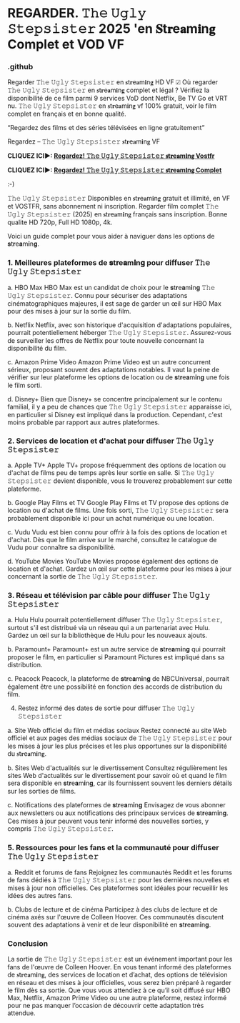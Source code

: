
# REGARDER. 𝚃𝚑𝚎 𝚄𝚐𝚕𝚢 𝚂𝚝𝚎𝚙𝚜𝚒𝚜𝚝𝚎𝚛 2025 'en 𝐒t𝐫e𝐚m𝐢n𝐠 Complet et VOD VF

### .github

Regarder 𝚃𝚑𝚎 𝚄𝚐𝚕𝚢 𝚂𝚝𝚎𝚙𝚜𝚒𝚜𝚝𝚎𝚛 en 𝐬t𝐫e𝐚m𝐢n𝐠 HD VF ☑ Où regarder 𝚃𝚑𝚎 𝚄𝚐𝚕𝚢 𝚂𝚝𝚎𝚙𝚜𝚒𝚜𝚝𝚎𝚛 en 𝐬t𝐫e𝐚m𝐢n𝐠 complet et légal ? Vérifiez la disponibilité de ce film parmi 9 services VoD dont Netflix, Be TV Go et VRT nu.
𝚃𝚑𝚎 𝚄𝚐𝚕𝚢 𝚂𝚝𝚎𝚙𝚜𝚒𝚜𝚝𝚎𝚛 en 𝐬t𝐫e𝐚m𝐢n𝐠 vf 100% gratuit, voir le film complet en français et en bonne qualité.

“Regardez des films et des séries télévisées en ligne gratuitement”

Regardez – 𝚃𝚑𝚎 𝚄𝚐𝚕𝚢 𝚂𝚝𝚎𝚙𝚜𝚒𝚜𝚝𝚎𝚛 𝐬t𝐫e𝐚m𝐢n𝐠 VF

**CLIQUEZ ICI►: [Regardez! 𝚃𝚑𝚎 𝚄𝚐𝚕𝚢 𝚂𝚝𝚎𝚙𝚜𝚒𝚜𝚝𝚎𝚛 𝐬t𝐫e𝐚m𝐢n𝐠 Vostfr](https://tinyurl.com/yxuh8sc8)**

**CLIQUEZ ICI►: [Regardez! 𝚃𝚑𝚎 𝚄𝚐𝚕𝚢 𝚂𝚝𝚎𝚙𝚜𝚒𝚜𝚝𝚎𝚛 𝐬t𝐫e𝐚m𝐢n𝐠 Complet](https://tinyurl.com/yxuh8sc8)**

:-)

𝚃𝚑𝚎 𝚄𝚐𝚕𝚢 𝚂𝚝𝚎𝚙𝚜𝚒𝚜𝚝𝚎𝚛 Disponibles en 𝐬t𝐫e𝐚m𝐢n𝐠 gratuit et illimité, en VF et VOSTFR, sans abonnement ni inscription. Regarder film complet 𝚃𝚑𝚎 𝚄𝚐𝚕𝚢 𝚂𝚝𝚎𝚙𝚜𝚒𝚜𝚝𝚎𝚛 (2025) en 𝐬t𝐫e𝐚m𝐢n𝐠 français sans inscription. Bonne qualite HD 720p, Full HD 1080p, 4k.

Voici un guide complet pour vous aider à naviguer dans les options de 𝐬t𝐫e𝐚m𝐢n𝐠.

### 1. Meilleures plateformes de 𝐬t𝐫e𝐚m𝐢n𝐠 pour diffuser 𝚃𝚑𝚎 𝚄𝚐𝚕𝚢 𝚂𝚝𝚎𝚙𝚜𝚒𝚜𝚝𝚎𝚛

a. HBO Max
HBO Max est un candidat de choix pour le 𝐬t𝐫e𝐚m𝐢n𝐠 𝚃𝚑𝚎 𝚄𝚐𝚕𝚢 𝚂𝚝𝚎𝚙𝚜𝚒𝚜𝚝𝚎𝚛. Connu pour sécuriser des adaptations cinématographiques majeures, il est sage de garder un œil sur HBO Max pour des mises à jour sur la sortie du film.

b. Netflix
Netflix, avec son historique d'acquisition d'adaptations populaires, pourrait potentiellement héberger 𝚃𝚑𝚎 𝚄𝚐𝚕𝚢 𝚂𝚝𝚎𝚙𝚜𝚒𝚜𝚝𝚎𝚛. Assurez-vous de surveiller les offres de Netflix pour toute nouvelle concernant la disponibilité du film.

c. Amazon Prime Video
Amazon Prime Video est un autre concurrent sérieux, proposant souvent des adaptations notables. Il vaut la peine de vérifier sur leur plateforme les options de location ou de 𝐬t𝐫e𝐚m𝐢n𝐠 une fois le film sorti.

d. Disney+
Bien que Disney+ se concentre principalement sur le contenu familial, il y a peu de chances que 𝚃𝚑𝚎 𝚄𝚐𝚕𝚢 𝚂𝚝𝚎𝚙𝚜𝚒𝚜𝚝𝚎𝚛 apparaisse ici, en particulier si Disney est impliqué dans la production. Cependant, c'est moins probable par rapport aux autres plateformes.

### 2. Services de location et d'achat pour diffuser 𝚃𝚑𝚎 𝚄𝚐𝚕𝚢 𝚂𝚝𝚎𝚙𝚜𝚒𝚜𝚝𝚎𝚛

a. Apple TV+
Apple TV+ propose fréquemment des options de location ou d'achat de films peu de temps après leur sortie en salle. Si 𝚃𝚑𝚎 𝚄𝚐𝚕𝚢 𝚂𝚝𝚎𝚙𝚜𝚒𝚜𝚝𝚎𝚛 devient disponible, vous le trouverez probablement sur cette plateforme.

b. Google Play Films et TV
Google Play Films et TV propose des options de location ou d'achat de films. Une fois sorti, 𝚃𝚑𝚎 𝚄𝚐𝚕𝚢 𝚂𝚝𝚎𝚙𝚜𝚒𝚜𝚝𝚎𝚛 sera probablement disponible ici pour un achat numérique ou une location.

c. Vudu
Vudu est bien connu pour offrir à la fois des options de location et d'achat. Dès que le film arrive sur le marché, consultez le catalogue de Vudu pour connaître sa disponibilité.

d. YouTube Movies
YouTube Movies propose également des options de location et d'achat. Gardez un œil sur cette plateforme pour les mises à jour concernant la sortie de 𝚃𝚑𝚎 𝚄𝚐𝚕𝚢 𝚂𝚝𝚎𝚙𝚜𝚒𝚜𝚝𝚎𝚛.

### 3. Réseau et télévision par câble pour diffuser 𝚃𝚑𝚎 𝚄𝚐𝚕𝚢 𝚂𝚝𝚎𝚙𝚜𝚒𝚜𝚝𝚎𝚛

a. Hulu
Hulu pourrait potentiellement diffuser 𝚃𝚑𝚎 𝚄𝚐𝚕𝚢 𝚂𝚝𝚎𝚙𝚜𝚒𝚜𝚝𝚎𝚛, surtout s'il est distribué via un réseau qui a un partenariat avec Hulu. Gardez un œil sur la bibliothèque de Hulu pour les nouveaux ajouts.

b. Paramount+
Paramount+ est un autre service de 𝐬t𝐫e𝐚m𝐢n𝐠 qui pourrait proposer le film, en particulier si Paramount Pictures est impliqué dans sa distribution.

c. Peacock
Peacock, la plateforme de 𝐬t𝐫e𝐚m𝐢n𝐠 de NBCUniversal, pourrait également être une possibilité en fonction des accords de distribution du film.

4. Restez informé des dates de sortie pour diffuser 𝚃𝚑𝚎 𝚄𝚐𝚕𝚢 𝚂𝚝𝚎𝚙𝚜𝚒𝚜𝚝𝚎𝚛

a. Site Web officiel du film et médias sociaux
Restez connecté au site Web officiel et aux pages des médias sociaux de 𝚃𝚑𝚎 𝚄𝚐𝚕𝚢 𝚂𝚝𝚎𝚙𝚜𝚒𝚜𝚝𝚎𝚛 pour les mises à jour les plus précises et les plus opportunes sur la disponibilité du 𝐬t𝐫e𝐚m𝐢n𝐠.

b. Sites Web d'actualités sur le divertissement
Consultez régulièrement les sites Web d'actualités sur le divertissement pour savoir où et quand le film sera disponible en 𝐬t𝐫e𝐚m𝐢n𝐠, car ils fournissent souvent les derniers détails sur les sorties de films.

c. Notifications des plateformes de 𝐬t𝐫e𝐚m𝐢n𝐠
Envisagez de vous abonner aux newsletters ou aux notifications des principaux services de 𝐬t𝐫e𝐚m𝐢n𝐠. Ces mises à jour peuvent vous tenir informé des nouvelles sorties, y compris 𝚃𝚑𝚎 𝚄𝚐𝚕𝚢 𝚂𝚝𝚎𝚙𝚜𝚒𝚜𝚝𝚎𝚛.

### 5. Ressources pour les fans et la communauté pour diffuser 𝚃𝚑𝚎 𝚄𝚐𝚕𝚢 𝚂𝚝𝚎𝚙𝚜𝚒𝚜𝚝𝚎𝚛

a. Reddit et forums de fans
Rejoignez les communautés Reddit et les forums de fans dédiés à 𝚃𝚑𝚎 𝚄𝚐𝚕𝚢 𝚂𝚝𝚎𝚙𝚜𝚒𝚜𝚝𝚎𝚛 pour les dernières nouvelles et mises à jour non officielles. Ces plateformes sont idéales pour recueillir les idées des autres fans.

b. Clubs de lecture et de cinéma
Participez à des clubs de lecture et de cinéma axés sur l'œuvre de Colleen Hoover. Ces communautés discutent souvent des adaptations à venir et de leur disponibilité en 𝐬t𝐫e𝐚m𝐢n𝐠.

### Conclusion
La sortie de 𝚃𝚑𝚎 𝚄𝚐𝚕𝚢 𝚂𝚝𝚎𝚙𝚜𝚒𝚜𝚝𝚎𝚛 est un événement important pour les fans de l'œuvre de Colleen Hoover. En vous tenant informé des plateformes de 𝐬t𝐫e𝐚m𝐢n𝐠, des services de location et d’achat, des options de télévision en réseau et des mises à jour officielles, vous serez bien préparé à regarder le film dès sa sortie. Que vous vous attendiez à ce qu’il soit diffusé sur HBO Max, Netflix, Amazon Prime Video ou une autre plateforme, restez informé pour ne pas manquer l’occasion de découvrir cette adaptation très attendue.
